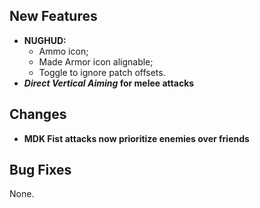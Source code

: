 ## New Features

- **NUGHUD:**
  - Ammo icon;
  - Made Armor icon alignable;
  - Toggle to ignore patch offsets.
- **_Direct Vertical Aiming_ for melee attacks**

## Changes

- **MDK Fist attacks now prioritize enemies over friends**

## Bug Fixes

None.
